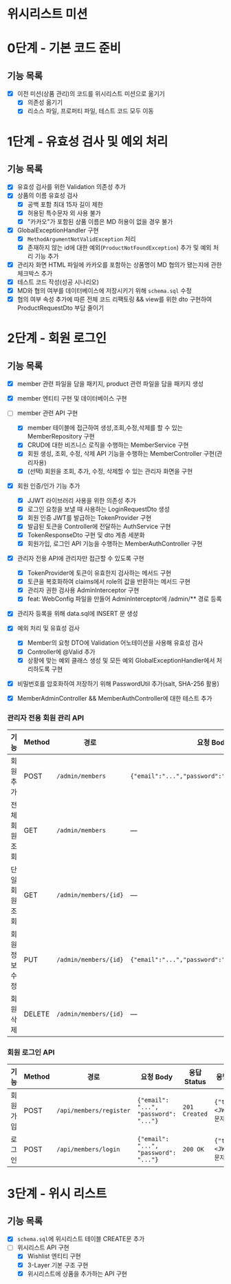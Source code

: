 # 위시리스트 미션
# 0단계 - 기본 코드 준비

## 기능 목록

- [x] 이전 미션(상품 관리)의 코드를 위시리스트 미션으로 옮기기
    - [x] 의존성 옮기기
    - [x] 리소스 파일, 프로퍼티 파일, 테스트 코드 모두 이동

# 1단계 - 유효성 검사 및 예외 처리

## 기능 목록

- [x] 유효성 검사를 위한 Validation 의존성 추가
- [x] 상품의 이름 유효성 검사
  - [x] 공백 포함 최대 15자 길이 제한
  - [x] 허용된 특수문자 외 사용 불가
  - [x] "카카오"가 포함된 상품 이름은 MD 허용이 없을 경우 불가
- [x] GlobalExceptionHandler 구현
  - [x] `MethodArgumentNotValidException` 처리
  - [x] 존재하지 않는 id에 대한 예외(`ProductNotFoundException`) 추가 및 예외 처리 기능 추가
- [x] 관리자 화면 HTML 파일에 카카오를 포함하는 상품명이 MD 협의가 됐는지에 관한 체크박스 추가
- [x] 테스트 코드 작성(성공 시나리오)
- [x] MD와 협의 여부를 데이터베이스에 저장시키기 위해  `schema.sql` 수정 
- [x] 협의 여부 속성 추가에 따른 전체 코드 리팩토링 && view를 위한 dto 구현하여 ProductRequestDto 부담 줄이기

# 2단계 - 회원 로그인

## 기능 목록

- [x] member 관련 파일을 담을 패키지, product 관련 파일을 담을 패키지 생성
- [x] member 엔티티 구현 및 데이터베이스 구현
- [ ] member 관련 API 구현
  - [x] member 테이블에 접근하여 생성,조회,수정,삭제를 할 수 있는 MemberRepository 구현
  - [x] CRUD에 대한 비즈니스 로직을 수행하는 MemberService 구현
  - [x] 회원 생성, 조회, 수정, 삭제 API 기능을 수행하는 MemberController 구현(관리자용)
  - [x] (선택) 회원을 조회, 추가, 수정, 삭제할 수 있는 관리자 화면을 구현
- [x] 회원 인증/인가 기능 추가 
  - [x] JJWT 라이브러리 사용을 위한 의존성 추가
  - [x] 로그인 요청을 보낼 때 사용하는 LoginRequestDto 생성
  - [x] 회원 인증 JWT를 발급하는 TokenProvider 구현
  - [x] 발급된 토큰을 Controller에 전달하는 AuthService 구현
  - [x] TokenResponseDto 구현 및 dto 계층 세분화
  - [x] 회원가입, 로그인 API 기능을 수행하는 MemberAuthController 구현
-[x] 관리자 전용 API에 관리자만 접근할 수 있도록 구현
  - [x] TokenProvider에 토큰이 유효한지 검사하는 메서드 구현
  - [x] 토큰을 복호화하여 claims에서 role의 값을 반환하는 메서드 구현
  - [x] 관리자 권한 검사용 AdminInterceptor 구현
  - [x] feat: WebConfig 파일을 만들어 AdminInterceptor에 /admin/** 경로 등록
- [x] 관리자 등록을 위해 data.sql에 INSERT 문 생성
- [x] 예외 처리 및 유효성 검사
  - [x] Member의 요청 DTO에 Validation 어노테이션을 사용해 유효성 검사
  - [x] Controller에 @Valid 추가
  - [x] 상황에 맞는 예외 클래스 생성 및 모든 예외 GlobalExceptionHandler에서 처리하도록 구현
- [x] 비밀번호를 암호화하여 저장하기 위해 PasswordUtil 추가(salt, SHA-256 활용)
- [x] MemberAdminController && MemberAuthController에 대한 테스트 추가


### 관리자 전용 회원 관리 API

| 기능            | Method | 경로                          | 요청 Body                                                     | 응답 Status       | 응답 Body                                                     |
|-----------------|--------|-------------------------------|---------------------------------------------------------------|-------------------|---------------------------------------------------------------|
| 회원 추가       | POST   | `/admin/members`              | `{"email":"...","password":"...","role":"USER"}`              | `201 Created`     | `{"id":1,"email":"...","role":"USER"}`                        |
| 전체 회원 조회  | GET    | `/admin/members`              | —                                                             | `200 OK`          | `[{"id":1,"email":"...","role":"USER"}, ...]`                  |
| 단일 회원 조회  | GET    | `/admin/members/{id}`         | —                                                             | `200 OK`          | `{"id":1,"email":"...","role":"USER"}`                        | 
| 회원 정보 수정  | PUT    | `/admin/members/{id}`         | `{"email":"...","password":"...","role":"ADMIN"}`             | `200 OK`          | `{"id":1,"email":"...","role":"ADMIN"}`                       |  
| 회원 삭제       | DELETE | `/admin/members/{id}`         | —                                                             | `204 No Content`  | —                                                             |  


### 회원 로그인 API
| 기능   | Method | 경로                          | 요청 Body                                        | 응답 Status   | 응답 Body                                        | 
|------|--------|-------------------------------|--------------------------------------------------|---------------|--------------------------------------------------|
| 회원가입 | POST   | `/api/members/register`       | `{"email": "...", "password": "..."}`            | `201 Created` | `{"token":"<JWT 토큰 문자열>"}`                  | 
| 로그인  | POST   | `/api/members/login`          | `{"email": "...", "password": "..."}`            | `200 OK`      | `{"token":"<JWT 토큰 문자열>"}`                  |

  
# 3단계 - 위시 리스트

## 기능 목록

- [x] `schema.sql`에 위시리스트 테이블 CREATE문 추가
- [ ] 위시리스트 API 구현
  - [x] Wishlist 엔티티 구현
  - [x] 3-Layer 기본 구조 구현
  - [x] 위시리스트에 상품을 추가하는 API 구현